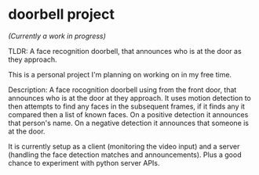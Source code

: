 # doorbell project
*(Currently a work in progress)*

TLDR: A face recognition doorbell, that announces who is at the door as they approach.

This is a personal project I'm planning on working on in my free time.

Description: A face rocognition doorbell using from the front door, that announces who is at the door at they approach.
It uses motion detection to then attempts to find any faces in the subsequent frames, if it finds any it compared then
a list of known faces. On a positive detection it announces that person's name. On a negative detection it announces
that someone is at the door.

It is currently setup as a client (monitoring the video input) and a server (handling the face detection matches and announcements). 
Plus a good chance to experiment with python server APIs.
